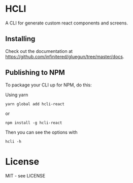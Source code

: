 # HCLI

A CLI for generate custom react components and screens.

## Installing

Check out the documentation at https://github.com/infinitered/gluegun/tree/master/docs.

## Publishing to NPM

To package your CLI up for NPM, do this:

Using yarn

```shell
yarn global add hcli-react
```

or

```shell
npm install -g hcli-react
```
Then you can see the options with

```shell
hcli -h
```

# License

MIT - see LICENSE

